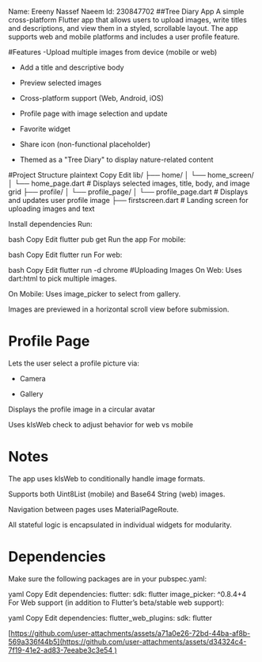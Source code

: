 Name: Ereeny Nassef Naeem 
Id: 230847702
##Tree Diary App
A simple cross-platform Flutter app that allows users to upload images, write titles and descriptions, and view them in a styled, scrollable layout. The app supports web and mobile platforms and includes a user profile feature.

#Features
-Upload multiple images from device (mobile or web)

- Add a title and descriptive body

- Preview selected images

- Cross-platform support (Web, Android, iOS)

- Profile page with image selection and update

- Favorite widget

- Share icon (non-functional placeholder)

- Themed as a "Tree Diary" to display nature-related content

#Project Structure
plaintext
Copy
Edit
lib/
├── home/
│   └── home_screen/
│       └── home_page.dart     # Displays selected images, title, body, and image grid
├── profile/
│   └── profile_page/
│       └── profile_page.dart  # Displays and updates user profile image
├── firstscreen.dart           # Landing screen for uploading images and text

Install dependencies
Run:

bash
Copy
Edit
flutter pub get
Run the app
For mobile:

bash
Copy
Edit
flutter run
For web:

bash
Copy
Edit
flutter run -d chrome
#Uploading Images
On Web: Uses dart:html to pick multiple images.

On Mobile: Uses image_picker to select from gallery.

Images are previewed in a horizontal scroll view before submission.

# Profile Page
Lets the user select a profile picture via:

- Camera

- Gallery

Displays the profile image in a circular avatar

Uses kIsWeb check to adjust behavior for web vs mobile

# Notes
The app uses kIsWeb to conditionally handle image formats.

Supports both Uint8List (mobile) and Base64 String (web) images.

Navigation between pages uses MaterialPageRoute.

All stateful logic is encapsulated in individual widgets for modularity.

# Dependencies
Make sure the following packages are in your pubspec.yaml:

yaml
Copy
Edit
dependencies:
  flutter:
    sdk: flutter
  image_picker: ^0.8.4+4
For Web support (in addition to Flutter’s beta/stable web support):

yaml
Copy
Edit
dependencies:
  flutter_web_plugins:
    sdk: flutter


[[https://github.com/user-attachments/assets/a71a0e26-72bd-44ba-af8b-569a336f44b5](https://github.com/user-attachments/assets/d34324c4-7f19-41e2-ad83-7eeabe3c3e54
)
](https://github.com/user-attachments/assets/d34324c4-7f19-41e2-ad83-7eeabe3c3e54
)
